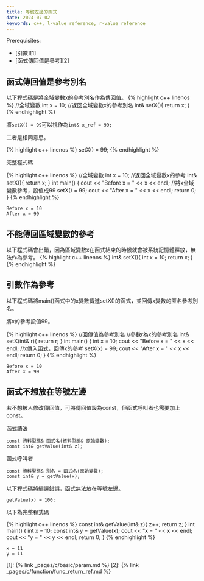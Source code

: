 ```yaml
---
title: 等號左邊的函式
date: 2024-07-02
keywords: c++, l-value reference, r-value reference
---
```


Prerequisites:

- [引數][1]
- [函式傳回值是參考][2]

## 函式傳回值是參考別名

以下程式碼是將全域變數x的參考別名作為傳回值。
{% highlight c++ linenos %}
//全域變數
int x = 10;
//返回全域變數x的參考別名
int& setX(){
    return x;
}
{% endhighlight %}


將`setX() = 99`可以視作為`int& x_ref = 99;`

二者是相同意思。

{% highlight c++ linenos %}
setX() = 99;
{% endhighlight %}

完整程式碼

{% highlight c++ linenos %}
//全域變數
int x = 10;
//返回全域變數x的參考
int& setX(){
    return x;
}
int main() {
    cout << "Before x = " << x << endl;
    //將x全域變數參考，設值成99
    setX() = 99;
    cout << "After x = " << x << endl;
    return 0;
}
{% endhighlight %}

```
Before x = 10
After x = 99
```

## 不能傳回區域變數的參考

以下程式碼會出錯，因為區域變數x在函式結束的時候就會被系統記憶體釋放，無法作為參考。
{% highlight c++ linenos %}
int& setX(){
    int x = 10;
    return x;
}
{% endhighlight %}

## 引數作為參考

以下程式碼將main()函式中的x變數傳進setX()的函式，並回傳x變數的匿名參考別名。

將x的參考設值99。

{% highlight c++ linenos %}
//回傳值為參考別名
//參數r為x的參考別名
int& setX(int& r){
    return r;
}
int main() {
    int x = 10;
    cout << "Before x = " << x << endl;
    //x傳入函式，回傳x的參考
    setX(x) = 99;
    cout << "After x = " << x << endl;
    return 0;
}
{% endhighlight %}

```
Before x = 10
After x = 99
```

## 函式不想放在等號左邊

若不想被人修改傳回值，可將傳回值設為const，但函式呼叫者也需要加上const。

函式語法
```
const 資料型態& 函式名(資料型態& 原始變數);
const int& getValue(int& z);
```

函式呼叫者
```
const 資料型態& 別名 = 函式名(原始變數);
const int& y = getValue(x);
```

以下程式碼將編譯錯誤，函式無法放在等號左邊。
```
getValue(x) = 100;
```

以下為完整程式碼

{% highlight c++ linenos %}
const int& getValue(int& z){
    z++;
    return z;
}
int main() {
    int x = 10;
    const int& y = getValue(x);
    cout << "x = " << x << endl;
    cout << "y = " << y << endl;
    return 0;
}
{% endhighlight %}

```
x = 11
y = 11
```



[1]: {% link _pages/c/basic/param.md %}
[2]: {% link _pages/c/function/func_return_ref.md %}
